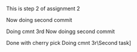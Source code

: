 This is step 2 of assignment 2 

Now doing second commit

Doing cmnt 3rd
Now doingg second commit


Done with cherry pick 
Doing cmnt 3r\Second task]
